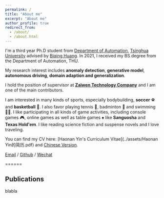```yaml
---
permalink: /
title: "About me"
excerpt: "About me"
author_profile: true
redirect_from: 
  - /about/
  - /about.html
---
```


I'm a third year Ph.D student from [Department of Automation](https://www.au.tsinghua.edu.cn/), [Tsinghua University](https://www.tsinghua.edu.cn/) advised by [Biqing Huang](https://www.au.tsinghua.edu.cn/info/1075/3209.htm). In 2021, I received my BS degree from the Department of Automation, THU.

My research interest includes **anomaly detection**, **generative model**, **autonomous driving**, **domain adaption and generalization**.

I hold the position of supervisor at [**Zaiwen Technology Company**](https://www.zaiwen.top/#/) and I am one of the main contributors.

I am interested in many kinds of sports, especially bodybuilding, **soccer** ⚽ and **basketball** 🏀. I also favor playing tennis 🎾, badminton 🏸 and swimming 🏊‍♂️. I like participating in all kinds of game activities, including console games 🎮, online games as well as table games ♠️ like **Sanguosha** and **Texas Hold'em**. I like reading science fiction and suspense novels and I love traveling.

You can find my CV here: [Haonan Yin's Curriculum Vitae](../assets/Haonan Yin的简历.pdf) and [Chinese Version](../assets/殷昊男的简历.pdf).

[Email](yhn21@mails.tsinghua.edu.cn) / [Github](https://github.com/bu135) / [Wechat](../images/wechat.jpg) 

======

## Publications
blabla


